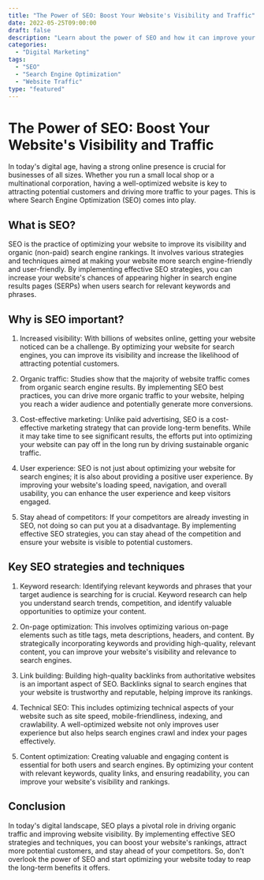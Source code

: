```yaml
--- 
title: "The Power of SEO: Boost Your Website's Visibility and Traffic"
date: 2022-05-25T09:00:00
draft: false 
description: "Learn about the power of SEO and how it can improve your website's visibility and drive more traffic to your pages."
categories: 
  - "Digital Marketing"
tags: 
  - "SEO"
  - "Search Engine Optimization"
  - "Website Traffic"
type: "featured" 
--- 
```


# The Power of SEO: Boost Your Website's Visibility and Traffic

In today's digital age, having a strong online presence is crucial for businesses of all sizes. Whether you run a small local shop or a multinational corporation, having a well-optimized website is key to attracting potential customers and driving more traffic to your pages. This is where Search Engine Optimization (SEO) comes into play.

## What is SEO?

SEO is the practice of optimizing your website to improve its visibility and organic (non-paid) search engine rankings. It involves various strategies and techniques aimed at making your website more search engine-friendly and user-friendly. By implementing effective SEO strategies, you can increase your website's chances of appearing higher in search engine results pages (SERPs) when users search for relevant keywords and phrases.

## Why is SEO important?

1. Increased visibility: With billions of websites online, getting your website noticed can be a challenge. By optimizing your website for search engines, you can improve its visibility and increase the likelihood of attracting potential customers.

2. Organic traffic: Studies show that the majority of website traffic comes from organic search engine results. By implementing SEO best practices, you can drive more organic traffic to your website, helping you reach a wider audience and potentially generate more conversions.

3. Cost-effective marketing: Unlike paid advertising, SEO is a cost-effective marketing strategy that can provide long-term benefits. While it may take time to see significant results, the efforts put into optimizing your website can pay off in the long run by driving sustainable organic traffic.

4. User experience: SEO is not just about optimizing your website for search engines; it is also about providing a positive user experience. By improving your website's loading speed, navigation, and overall usability, you can enhance the user experience and keep visitors engaged.

5. Stay ahead of competitors: If your competitors are already investing in SEO, not doing so can put you at a disadvantage. By implementing effective SEO strategies, you can stay ahead of the competition and ensure your website is visible to potential customers.

## Key SEO strategies and techniques

1. Keyword research: Identifying relevant keywords and phrases that your target audience is searching for is crucial. Keyword research can help you understand search trends, competition, and identify valuable opportunities to optimize your content.

2. On-page optimization: This involves optimizing various on-page elements such as title tags, meta descriptions, headers, and content. By strategically incorporating keywords and providing high-quality, relevant content, you can improve your website's visibility and relevance to search engines.

3. Link building: Building high-quality backlinks from authoritative websites is an important aspect of SEO. Backlinks signal to search engines that your website is trustworthy and reputable, helping improve its rankings.

4. Technical SEO: This includes optimizing technical aspects of your website such as site speed, mobile-friendliness, indexing, and crawlability. A well-optimized website not only improves user experience but also helps search engines crawl and index your pages effectively.

5. Content optimization: Creating valuable and engaging content is essential for both users and search engines. By optimizing your content with relevant keywords, quality links, and ensuring readability, you can improve your website's visibility and rankings.

## Conclusion

In today's digital landscape, SEO plays a pivotal role in driving organic traffic and improving website visibility. By implementing effective SEO strategies and techniques, you can boost your website's rankings, attract more potential customers, and stay ahead of your competitors. So, don't overlook the power of SEO and start optimizing your website today to reap the long-term benefits it offers.
